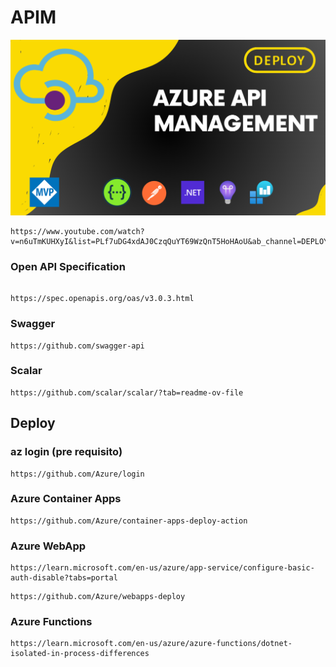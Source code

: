 # APIM

![APIM](./docs/img/capa.png)

```
https://www.youtube.com/watch?v=n6uTmKUHXyI&list=PLf7uDG4xdAJ0CzqQuYT69WzQnT5HoHAoU&ab_channel=DEPLOY
```

### Open API Specification

```

https://spec.openapis.org/oas/v3.0.3.html
```

### Swagger

```
https://github.com/swagger-api
```

### Scalar

```
https://github.com/scalar/scalar/?tab=readme-ov-file
```

## Deploy

### az login (pre requisito)

```
https://github.com/Azure/login
```

### Azure Container Apps

```
https://github.com/Azure/container-apps-deploy-action
```

### Azure WebApp

```
https://learn.microsoft.com/en-us/azure/app-service/configure-basic-auth-disable?tabs=portal
```

```
https://github.com/Azure/webapps-deploy
```

### Azure Functions

```
https://learn.microsoft.com/en-us/azure/azure-functions/dotnet-isolated-in-process-differences
```
